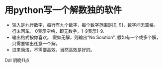 # 用python写一个解数独的软件 

- 输入是九行数字，每行有九个数字，每个数字范围是[0, 9]，数字间无空格，行末回车。 0表示空格，即无数字，1-9表示1-9. 
- 输出格式按你喜欢。 假如无解，则输出“No Solution", 假如有一个或多个解，只需要输出任意一个解。 
- 进来简洁，不需要高效，当然高效是好的。 

Ddl 明晚11点